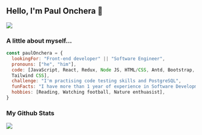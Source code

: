 <h2 align="left"> Hello, I'm Paul Onchera 👋</h2>

<img src="https://c.tenor.com/2uyENRmiUt0AAAAC/coding.gif"/>

### A little about myself...
```javascript
const paulOnchera = {
  lookingFor: "Front-end developer" || "Software Engineer",
  pronouns: ["he", "him"],
  code: [JavaScript, React, Redux, Node JS, HTML/CSS, Antd, Bootstrap, 
  Tailwind CSS],
  challenge: "I'm practising code testing skills and PostgreSQL",
  funFacts: "I have more than 1 year of experience in Software Development",
  hobbies: [Reading, Watching football, Nature enthuasist],
}
```

### My Github Stats
<img src="https://github-readme-stats.vercel.app/api?username=Paul-js-hub&&show_icons=true&count_private=true&theme=radical"/>